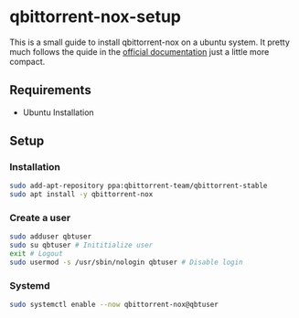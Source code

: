 # qbittorrent-nox-setup
This is a small guide to install qbittorrent-nox on a ubuntu system. It pretty much follows the quide in the [official documentation](https://github.com/qbittorrent/qBittorrent/wiki/Running-qBittorrent-without-X-server-(WebUI-only,-systemd-service-set-up,-Ubuntu-15.04-or-newer)) just a little more compact.

## Requirements
- Ubuntu Installation

## Setup
### Installation
```bash
sudo add-apt-repository ppa:qbittorrent-team/qbittorrent-stable
sudo apt install -y qbittorrent-nox
```

### Create a user
```bash
sudo adduser qbtuser
sudo su qbtuser # Inititialize user
exit # Logout
sudo usermod -s /usr/sbin/nologin qbtuser # Disable login
```

### Systemd
```bash
sudo systemctl enable --now qbittorrent-nox@qbtuser
```
